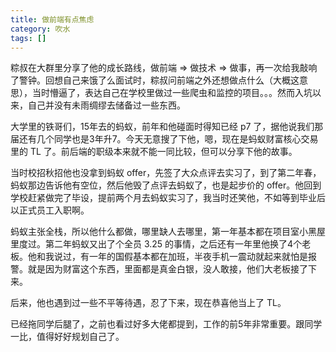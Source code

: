 ```yaml
---
title: 做前端有点焦虑
category: 吹水
tags: []
---
```


粽叔在大群里分享了他的成长路线，做前端 => 做技术 => 做事，再一次给我敲响了警钟。回想自己来饿了么面试时，粽叔问前端之外还想做点什么（大概这意思），当时懵逼了，表达自己在学校里做过一些爬虫和监控的项目。。。然而入坑以来，自己并没有未雨绸缪去储备过一些东西。

<!-- more -->

大学里的铁哥们，15年去的蚂蚁，前年和他碰面时得知已经 p7 了，据他说我们那届还有几个同学也是3年升7。今天无意搜了下他，嗯，现在是蚂蚁财富核心交易里的 TL 了。前后端的职级本来就不能一同比较，但可以分享下他的故事。

当时校招秋招他也没拿到蚂蚁 offer，先签了大众点评去实习了，到了第二年春，蚂蚁那边告诉他有空位，然后他毁了点评去蚂蚁了，也是起步价的 offer。他回到学校赶紧做完了毕设，提前两个月去蚂蚁实习了，我当时还笑他，不如等到毕业后以正式员工入职啊。

蚂蚁主张全栈，所以他什么都做，哪里缺人去哪里，第一年基本都在项目室小黑屋里度过。第二年蚂蚁又出了个全员 3.25 的事情，之后还有一年里他换了4个老板。他和我说过，有一年的国假基本都在加班，半夜手机一震动就起来就怕是报警。就是因为财富这个东西，里面都是真金白银，没人敢接，他们大老板接了下来。

后来，他也遇到过一些不平等待遇，忍了下来，现在恭喜他当上了 TL。

已经拖同学后腿了，之前也看过好多大佬都提到，工作的前5年非常重要。跟同学一比，值得好好规划自己了。

